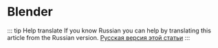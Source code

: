 # Blender

::: tip Help translate
If you know Russian you can help by translating this article from the Russian version.
[Русская версия этой статьи](/ru/guide/modelling/blender/)
:::
